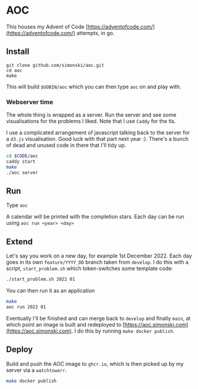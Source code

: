 # AOC

This houses my Advent of Code [https://adventofcode.com/](https://adventofcode.com/) attempts, in go.

## Install

    git clone github.com/simonski/aoc.git
    cd aoc
    make

This will build `$GOBIN/aoc` which you can then type `aoc` on and play with.

### Webserver time

The whole thing is wrapped as a server.  Run the server and see some visualisations for the problems I liked.  Note that I use `Caddy` for the tls.

I use a complicated arrangement of javascript talking back to the server for a `d3.js` visualisation. Good luck with that part next year :).  There's a bunch of dead and unused code in there that I'll tidy up.

```bash
cd $CODE/aoc
caddy start
make
./aoc server
```



## Run

Type `aoc`

A calendar will be printed with the completion stars. Each day can be run using `aoc run <year> <day>`

## Extend

Let's say you work on a new day, for example 1st December 2022.  Each day goes in its own `feature/YYYY_DD` branch taken from `develop`.  I do this with a script, `start_problem.sh` which token-switches some template code:

```bash
./start_problem.sh 2022 01
```

You can then run it as an application

```bash
make
aoc run 2022 01
```

Eventually I'll be finished and can merge back to `develop` and finally `main`, at which point an image is built and redeployed to [https://aoc.simonski.com](https://aoc.simonski.com).  I do this by running `make docker publish`.

## Deploy

Build and push the AOC image to `ghcr.io`, which is then picked up by my server via a `watchtowerr`.

```bash
make docker publish
```